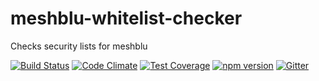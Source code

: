 # meshblu-whitelist-checker
Checks security lists for meshblu

[![Build Status](https://travis-ci.org/octoblu/meshblu-whitelist-checker.svg?branch=master)](https://travis-ci.org/octoblu/meshblu-whitelist-checker)
[![Code Climate](https://codeclimate.com/github/octoblu/meshblu-whitelist-checker/badges/gpa.svg)](https://codeclimate.com/github/octoblu/meshblu-whitelist-checker)
[![Test Coverage](https://codeclimate.com/github/octoblu/meshblu-whitelist-checker/badges/coverage.svg)](https://codeclimate.com/github/octoblu/meshblu-whitelist-checker)
[![npm version](https://badge.fury.io/js/meshblu-whitelist-checker.svg)](http://badge.fury.io/js/meshblu-whitelist-checker)
[![Gitter](https://badges.gitter.im/octoblu/help.svg)](https://gitter.im/octoblu/help)
